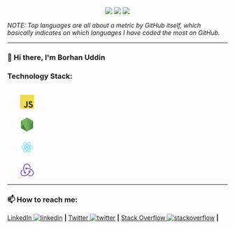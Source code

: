 <div align="center">
    <img src="https://github-readme-stats.vercel.app/api?username=WebStackLearner&show_icons=true&count_private=true&theme=nightowl" />
    <img src="https://github-readme-stats.vercel.app/api/top-langs/?username=WebStackLearner&theme=nightowl" />
    <img src="https://github-readme-streak-stats.herokuapp.com?user=WebStackLearner&theme=nightowl" />
</div>

_NOTE: Top languages are all about a metric by GitHub itself, which basically indicates on which languages I have coded the most on GitHub._

---

### 👋 Hi there, I'm Borhan Uddin

### Technology Stack:

<code>
    <img height="32" src="https://raw.githubusercontent.com/github/explore/master/topics/javascript/javascript.png">
</code>
<code>
    <img height="32" src="https://raw.githubusercontent.com/github/explore/master/topics/nodejs/nodejs.png">
</code>
<code>
    <img height="32" src="https://raw.githubusercontent.com/github/explore/master/topics/react/react.png">
</code>
<code>
    <img height="32" src="https://raw.githubusercontent.com/github/explore/master/topics/redux/redux.png">
</code>


---

### 📫 How to reach me:

[LinkedIn <img height="20" width="20" src="https://cdn.jsdelivr.net/npm/simple-icons@v3/icons/linkedin.svg" alt="linkedin"/>](https://www.linkedin.com/in/Web-Stack-Learner/)
**|**
[Twitter <img height="20" width="20" src="https://cdn.jsdelivr.net/npm/simple-icons@v3/icons/twitter.svg" alt="twitter"/>](https://twitter.com/Web-Stack-Learner)
**|**
[Stack Overflow <img height="20" width="20" src="https://cdn.jsdelivr.net/npm/simple-icons@v3/icons/stackoverflow.svg" alt="stackoverflow"/>](https://stackoverflow.com/users/8407666/Web-Stack-Learner)
**|**
